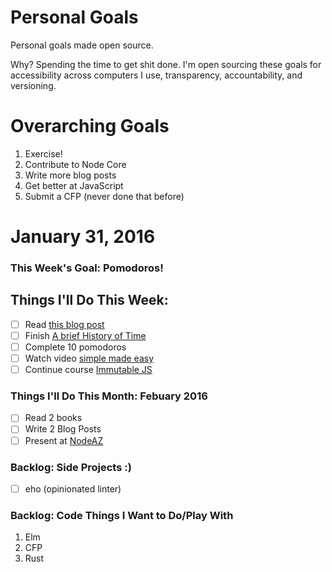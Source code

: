 Personal Goals
==============

Personal goals made open source.

Why? Spending the time to get shit done. I'm open sourcing these goals for accessibility across computers I use, transparency, accountability, and versioning.

# Overarching Goals
1. Exercise!
2. Contribute to Node Core
3. Write more blog posts
4. Get better at JavaScript
5. Submit a CFP (never done that before)

# January 31, 2016

### This Week's Goal: Pomodoros!

## Things I'll Do This Week:
- [ ] Read [this blog post](http://una.github.io/personal-goals-guide/)
- [ ] Finish [A brief History of Time](http://www.goodreads.com/book/show/3869.A_Brief_History_of_Time)
- [ ] Complete 10 pomodoros
- [ ] Watch video [simple made easy](http://www.infoq.com/presentations/Simple-Made-Easy)
- [ ] Continue course [Immutable JS](https://egghead.io/series/learn-how-to-use-immutable-js)

### Things I'll Do This Month: Febuary 2016
- [ ] Read 2 books
- [ ] Write 2 Blog Posts
- [ ] Present at [NodeAZ](http://www.meetup.com/NodeAZ/)

### Backlog: Side Projects :)
- [ ] eho (opinionated linter)

### Backlog: Code Things I Want to Do/Play With
1. Elm
2. CFP
3. Rust
